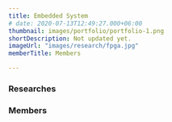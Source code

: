 ```yaml
---
title: Embedded System
# date: 2020-07-13T12:49:27.000+06:00
thumbnail: images/portfolio/portfolio-1.png
shortDescription: Not updated yet.
imageUrl: "images/research/fpga.jpg"
memberTitle: Members

---
```

### Researches  


### Members    
